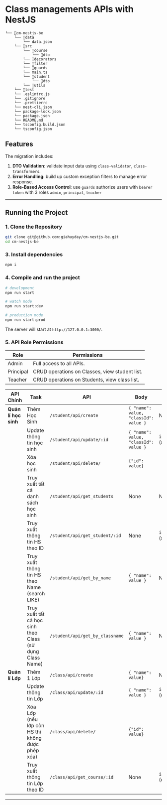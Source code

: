# Class managements APIs with NestJS

```
└── 📁cm-nestjs-be
    └── 📁data
        └── data.json
    └── 📁src
        └── 📁course
            └── 📁dto
        └── 📁decorators
        └── 📁filter
        └── 📁guards
        └── main.ts
        └── 📁student
            └── 📁dto
        └── 📁utils
    └── 📁test
    └── .eslintrc.js
    └── .gitignore
    └── .prettierrc
    └── nest-cli.json
    └── package-lock.json
    └── package.json
    └── README.md
    └── tsconfig.build.json
    └── tsconfig.json
```

## Features

The migration includes:

1. **DTO Validation**: validate input data using `class-validator`, `class-transformers`.
2. **Error Handling**: build up custom exception filters to manage error response.
3. **Role-Based Access Control**: use `guards` authorize users with `bearer token` with 3 roles `admin`, `principal`, `teacher`

---

## **Running the Project**

### 1. Clone the Repository

```bash
git clone git@github.com:giahuyday/cm-nestjs-be.git
cd cm-nestjs-be
```

### 3. Install dependencies

```bash
npm i
```

### 4. Compile and run the project

```bash
# development
npm run start

# watch mode
npm run start:dev

# production mode
npm run start:prod
```

The server will start at `http://127.0.0.1:3000/`.

### 5. API Role Permissions

| Role      | Permissions                                    |
| --------- | ---------------------------------------------- |
| Admin     | Full access to all APIs.                       |
| Principal | CRUD operations on Classes, view student list. |
| Teacher   | CRUD operations on Students, view class list.  |

| API Chính            | Task                                                      | API                             | Body                                  | Params           |
| -------------------- | --------------------------------------------------------- | ------------------------------- | ------------------------------------- | ---------------- |
| **Quản lí học sinh** | Thêm Học Sinh                                             | `/student/api/create`           | `{ "name": value, "classId": value }` | None             |
|                      | Update thông tin học sinh                                 | `/student/api/update/:id`       | `{ "name": value, "classId": value }` | `id` (studentId) |
|                      | Xóa học sinh                                              | `/student/api/delete/`          | `{"id": value}`                       |                  |
|                      | Truy xuất tất cả danh sách học sinh                       | `/student/api/get_students`     | None                                  | None             |
|                      | Truy xuất thông tin HS theo ID                            | `/student/api/get_student/:id`  | None                                  | `id` (studentId) |
|                      | Truy xuất thông tin HS theo Name (search LIKE)            | `/student/api/get_by_name`      | `{ "name": value }`                   | None             |
|                      | Truy xuất tất cả học sinh theo Class (sử dụng Class Name) | `/student/api/get_by_classname` | `{ "name": value }`                   | None             |
| **Quản lí Lớp**      | Thêm 1 Lớp                                                | `/class/api/create`             | `{ "name": value}`                    | None             |
|                      | Update thông tin Lớp                                      | `/class/api/update/:id`         | `{ "name": value }`                   | `id` (classId)   |
|                      | Xóa Lớp (nếu lớp còn HS thì không được phép xóa)          | `/class/api/delete/`            | `{"id": value}`                       |                  |
|                      | Truy xuất thông tin Lớp theo ID                           | `/class/api/get_course/:id`     | None                                  | `id` (classId)   |

---
